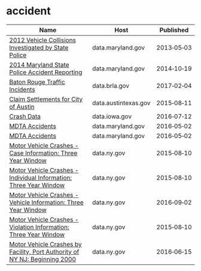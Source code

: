 # accident

Name | Host | Published
---- | ---- | ---------
[2012 Vehicle Collisions Investigated by State Police](../datasets/pdvh-tf2u.md) | data.maryland.gov | 2013&#x2011;05&#x2011;03
[2014 Maryland State Police Accident Reporting](../datasets/jjf7-k22c.md) | data.maryland.gov | 2014&#x2011;10&#x2011;19
[Baton Rouge Traffic Incidents](../datasets/2tu5-7kif.md) | data.brla.gov | 2017&#x2011;02&#x2011;04
[Claim Settlements for City of Austin](../datasets/3tiy-6kg3.md) | data.austintexas.gov | 2015&#x2011;08&#x2011;11
[Crash Data](../datasets/bew5-k5dr.md) | data.iowa.gov | 2016&#x2011;07&#x2011;12
[MDTA Accidents](../datasets/rqid-652u.md) | data.maryland.gov | 2016&#x2011;05&#x2011;02
[MDTA Accidents](../datasets/rqid-652u.md) | data.maryland.gov | 2016&#x2011;05&#x2011;02
[Motor Vehicle Crashes - Case Information: Three Year Window](../datasets/e8ky-4vqe.md) | data.ny.gov | 2015&#x2011;08&#x2011;10
[Motor Vehicle Crashes - Individual Information: Three Year Window](../datasets/ir4y-sesj.md) | data.ny.gov | 2015&#x2011;08&#x2011;10
[Motor Vehicle Crashes - Vehicle Information: Three Year Window](../datasets/xe9x-a24f.md) | data.ny.gov | 2016&#x2011;09&#x2011;02
[Motor Vehicle Crashes - Violation Information: Three Year Window](../datasets/abfj-y7uq.md) | data.ny.gov | 2015&#x2011;08&#x2011;10
[Motor Vehicle Crashes by Facility, Port Authority of NY NJ: Beginning 2000](../datasets/n4ys-au5c.md) | data.ny.gov | 2016&#x2011;06&#x2011;15

